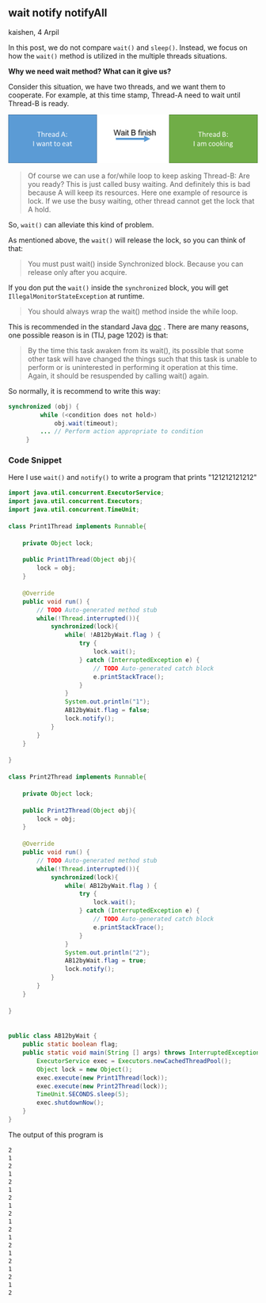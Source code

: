 ## wait notify notifyAll

kaishen, 4 Arpil

In this post, we do not compare `wait()` and `sleep()`. Instead, we focus on how the `wait()` method is utilized in the multiple threads situations. 

 **Why we need wait method? What can it give us?**

Consider this situation, we have two threads, and we want them to cooperate. For example, at this time stamp, Thread-A need to wait until Thread-B is ready.

![A wait the B finish](./Picture1.png)

> Of course we can use a for/while loop to keep asking Thread-B: Are you ready? This is just called busy waiting. And definitely this is bad because A will keep its resources. Here one example of resource is lock. If we use the busy waiting, other thread cannot get the lock that A hold.

So, `wait()` can alleviate this kind of problem.

As mentioned above, the `wait()` will release the lock, so you can think of that:

> You must pust wait() inside Synchronized block. Because you can release only after you acquire.

If you don put the `wait()` inside the `synchronized` block, you will get `IllegalMonitorStateException` at runtime. 

> You should always wrap the wait() method inside the while loop. 

This is recommended in the standard Java [doc](https://docs.oracle.com/javase/7/docs/api/java/lang/Object.html) . There are many reasons, one possible reason is in (TIJ, page 1202) is that:

> By the time this task awaken from its wait(), its possible that some other task will have changed the things such that this task is unable to perform or is uninterested in performing it operation at this time. Again, it should be resuspended by calling wait() again.

So normally, it is recommend to write this way:

```java
synchronized (obj) {
         while (<condition does not hold>)
             obj.wait(timeout);
         ... // Perform action appropriate to condition
     }
```



### Code Snippet

Here I use `wait()` and `notify()` to write a program that prints "121212121212"

```java
import java.util.concurrent.ExecutorService;
import java.util.concurrent.Executors;
import java.util.concurrent.TimeUnit;

class Print1Thread implements Runnable{

	private Object lock;
	
	public Print1Thread(Object obj){
		lock = obj;
	}
	
	@Override
	public void run() {
		// TODO Auto-generated method stub
		while(!Thread.interrupted()){
			synchronized(lock){
				while( !AB12byWait.flag ) {
					try {
						lock.wait();
					} catch (InterruptedException e) {
						// TODO Auto-generated catch block
						e.printStackTrace();
					}
				}
				System.out.println("1");
				AB12byWait.flag = false;
				lock.notify();
			}
		}
	}
	
}

class Print2Thread implements Runnable{

	private Object lock;
	
	public Print2Thread(Object obj){
		lock = obj;
	}
	
	@Override
	public void run() {
		// TODO Auto-generated method stub
		while(!Thread.interrupted()){
			synchronized(lock){
				while( AB12byWait.flag ) {
					try {
						lock.wait();
					} catch (InterruptedException e) {
						// TODO Auto-generated catch block
						e.printStackTrace();
					}
				}
				System.out.println("2");
				AB12byWait.flag = true;
				lock.notify();
			}
		}
	}
	
}


public class AB12byWait {
	public static boolean flag;
	public static void main(String [] args) throws InterruptedException{
		ExecutorService exec = Executors.newCachedThreadPool();
		Object lock = new Object();
		exec.execute(new Print1Thread(lock));
		exec.execute(new Print2Thread(lock));
		TimeUnit.SECONDS.sleep(5);
		exec.shutdownNow();
	}
}

```

The output of this program is 

```
2
1
2
1
2
1
2
1
2
1
2
1
2
1
2
1
2
1
2
```

